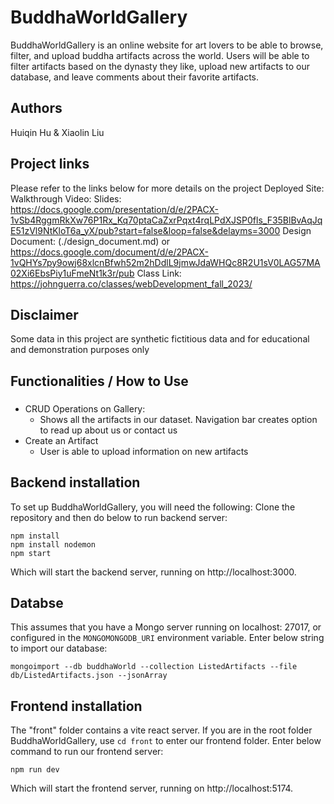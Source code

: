 # BuddhaWorldGallery

BuddhaWorldGallery is an online website for art lovers to be able to browse, filter, and upload buddha artifacts across the world. Users will be able to filter artifacts based on the dynasty they like, upload new artifacts to our database, and leave comments about their favorite artifacts.

## Authors

Huiqin Hu & Xiaolin Liu

## Project links

Please refer to the links below for more details on the project
Deployed Site:
Walkthrough Video:
Slides: https://docs.google.com/presentation/d/e/2PACX-1vSb4RggmRkXw76P1Rx_Kq70ptaCaZxrPqxt4rqLPdXJSP0fls_F35BlBvAqJqE51zVl9NtKloT6a_yX/pub?start=false&loop=false&delayms=3000
Design Document: (./design_document.md) or https://docs.google.com/document/d/e/2PACX-1vQHYs7py9owj68xlcnBfwh52m2hDdlL9jmwJdaWHQc8R2U1sV0LAG57MA02Xi6EbsPiy1uFmeNt1k3r/pub
Class Link: https://johnguerra.co/classes/webDevelopment_fall_2023/

## Disclaimer

Some data in this project are synthetic fictitious data and for educational and demonstration purposes only

## Functionalities / How to Use

###

- CRUD Operations on Gallery:
  - Shows all the artifacts in our dataset. Navigation bar creates option to read up about us or contact us
- Create an Artifact
  - User is able to upload information on new artifacts

## Backend installation

To set up BuddhaWorldGallery, you will need the following:
Clone the repository and then do below to run backend server:
```
npm install
npm install nodemon
npm start
```
Which will start the backend server, running on http://localhost:3000.

## Databse

This assumes that you have a Mongo server running on localhost: 27017, or configured in the `MONGOMONGODB_URI` environment variable.
Enter below string to import our database:
```
mongoimport --db buddhaWorld --collection ListedArtifacts --file db/ListedArtifacts.json --jsonArray
```

## Frontend installation
The "front" folder contains a vite react server. If you are in the root folder BuddhaWorldGallery, use ``` cd front ``` to enter our frontend folder. Enter below command to run our frontend server:
```
npm run dev
```
Which will start the frontend server, running on http://localhost:5174.


